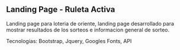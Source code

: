 ## Landing Page - Ruleta Activa 

Landing page para loteria de oriente, landing page desarrollado para mostrar resultados de los sorteos e informacion general de sorteo.

Tecnologias: Bootstrap, Jquery, Googles Fonts, API 